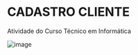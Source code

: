 # CADASTRO CLIENTE
 Atividade do Curso Técnico em Informática
 
![image](https://github.com/giovanazanonii/CADASTRO-CLIENTE/assets/126972000/224a0860-0437-4cb0-8361-398f25eed557)

